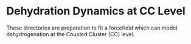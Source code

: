 # Dehydration Dynamics at CC Level

These directories are preparation to fit a forcefield which can model dehydrogenation at the Coupled Cluster (CC) level.
